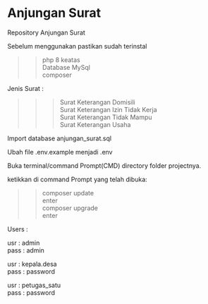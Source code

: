 # Anjungan Surat

Repository Anjungan Surat

Sebelum menggunakan pastikan sudah terinstal

> > php 8 keatas <br>
> > Database MySql <br>
> > composer <br>

Jenis Surat :

> > > Surat Keterangan Domisili <br>
> > > Surat Keterangan Izin Tidak Kerja <br>
> > > Surat Keterangan Tidak Mampu <br>
> > > Surat Keterangan Usaha <br>

Import database anjungan_surat.sql

Ubah file .env.example menjadi .env

Buka terminal/command Prompt(CMD) directory folder projectnya. <br>

ketikkan di command Prompt yang telah dibuka:

> > composer update <br>
> > enter <br>
> > composer upgrade <br>
> > enter <br>

Users :

usr : admin <br>
pass : admin

usr : kepala.desa <br>
pass : password

usr : petugas_satu <br>
pass : password
